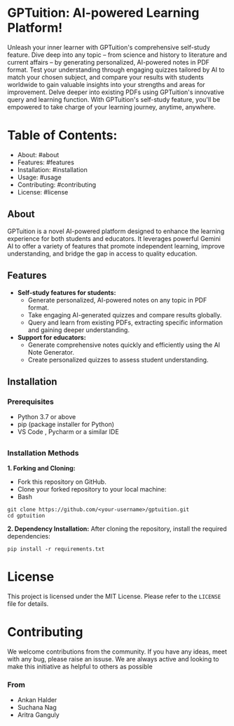 #   GPTuition: AI-powered Learning Platform!

Unleash your inner learner with GPTuition's comprehensive self-study feature. Dive deep into any topic – from science and history to literature and current affairs – by generating personalized, AI-powered notes in PDF format. Test your understanding through engaging quizzes tailored by AI to match your chosen subject, and compare your results with students worldwide to gain valuable insights into your strengths and areas for improvement. Delve deeper into existing PDFs using GPTuition's innovative query and learning function. With GPTuition's self-study feature, you'll be empowered to take charge of your learning journey, anytime, anywhere.


# Table of Contents:

-   About: #about
-   Features: #features
-   Installation: #installation
-   Usage: #usage
-   Contributing: #contributing
-   License: #license

## About

GPTuition is a novel AI-powered platform designed to enhance the learning experience for both students and educators. It leverages powerful Gemini AI  to offer a variety of features that promote independent learning, improve understanding, and bridge the gap in access to quality education.



## Features

-   **Self-study features for students:**
    -   Generate personalized, AI-powered notes on any topic in PDF format.
    -   Take engaging AI-generated quizzes and compare results globally.
    -   Query and learn from existing PDFs, extracting specific information and gaining deeper understanding.
-   **Support for educators:**
    -   Generate comprehensive notes quickly and efficiently using the AI Note Generator.
    -   Create personalized quizzes to assess student understanding.

## Installation

### Prerequisites

-   Python 3.7 or above
-   pip (package installer for Python)
- VS Code , Pycharm or a similar IDE

## ##   



### Installation Methods

**1. Forking and Cloning:**

-   Fork this repository on GitHub.
-   Clone your forked repository to your local machine:
- Bash

```
git clone https://github.com/<your-username>/gptuition.git
cd gptuition

```

**2. Dependency Installation:**
After cloning the repository, install the required dependencies:



```
pip install -r requirements.txt
```



# License

This project is licensed under the MIT License. Please refer to the `LICENSE` file for details.


# Contributing

We welcome contributions from the community.
If you have any ideas, meet with any bug, please raise an issuse. We are always active and looking to make this initiative as helpful to others as possible

### From

- Ankan Halder
- Suchana Nag
- Aritra Ganguly
